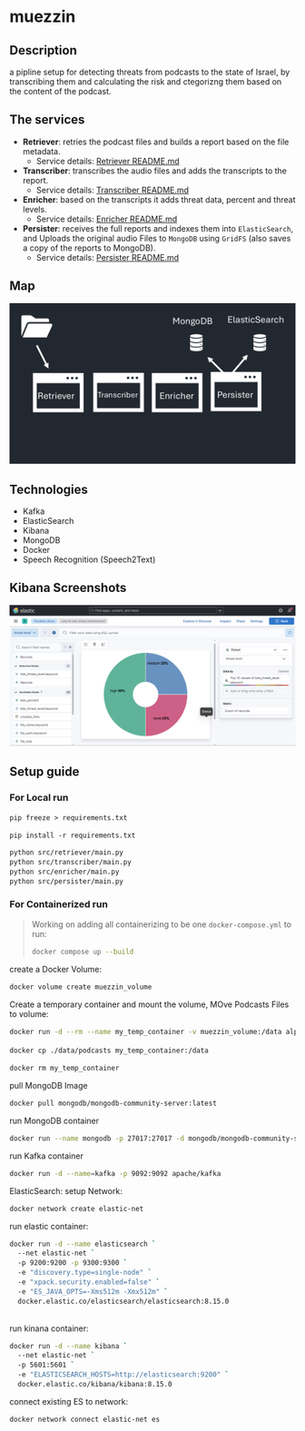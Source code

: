 # muezzin

## Description
a pipline setup for detecting threats from podcasts to the state of Israel, by transcribing them and calculating the risk and ctegorizng them based on the content of the podcast.

## The services

- **Retriever**: retries the podcast files and builds a report based on the file metadata.
  - Service details: [Retriever README.md](src/retriever/README.md)
- **Transcriber**: transcribes the audio files and adds the transcripts to the report.
  - Service details: [Transcriber README.md](src/transcriber/README.md)
- **Enricher**: based on the transcripts it adds threat data, percent and threat levels.
  - Service details: [Enricher README.md](src/enricher/README.md)
- **Persister**: receives the full reports and indexes them into `ElasticSearch`, and Uploads the original audio Files to `MongoDB` using `GridFS` (also saves a copy of the reports to MongoDB).
  - Service details: [Persister README.md](src/persister/README.md)
## Map

![Map](map.png)
## Technologies

- Kafka
- ElasticSearch
- Kibana
- MongoDB
- Docker
- Speech Recognition (Speech2Text)

## Kibana Screenshots

![Kibana Screenshot](kibana_screanshot.png)


## Setup guide

### For Local run
`
pip freeze > requirements.txt
`

`
pip install -r requirements.txt
`
```bash
python src/retriever/main.py
python src/transcriber/main.py
python src/enricher/main.py
python src/persister/main.py
```

### For Containerized run
> Working on adding all containerizing to be one `docker-compose.yml`
> to run: 
> ```bash
> docker compose up --build
> ```

create a Docker Volume:
```bash
docker volume create muezzin_volume
```

Create a temporary container and mount the volume, MOve Podcasts Files to volume:

```bash
docker run -d --rm --name my_temp_container -v muezzin_volume:/data alpine tail -f /dev/null

docker cp ./data/podcasts my_temp_container:/data
```
```bash
docker rm my_temp_container
```

pull MongoDB Image
```bash
docker pull mongodb/mongodb-community-server:latest
```

run MongoDB container
```bash
docker run --name mongodb -p 27017:27017 -d mongodb/mongodb-community-server:latest
```

run Kafka container
```bash
docker run -d --name=kafka -p 9092:9092 apache/kafka
```

ElasticSearch:
setup Network:
```bash
docker network create elastic-net
```
run elastic container:
```bash
docker run -d --name elasticsearch `
  --net elastic-net `
  -p 9200:9200 -p 9300:9300 `
  -e "discovery.type=single-node" `
  -e "xpack.security.enabled=false" `
  -e "ES_JAVA_OPTS=-Xms512m -Xmx512m" `
  docker.elastic.co/elasticsearch/elasticsearch:8.15.0
  
```
run kinana container:
```bash
docker run -d --name kibana `
  --net elastic-net `
  -p 5601:5601 `
  -e "ELASTICSEARCH_HOSTS=http://elasticsearch:9200" `
  docker.elastic.co/kibana/kibana:8.15.0
```

connect existing ES to network:
```bash
docker network connect elastic-net es
```
